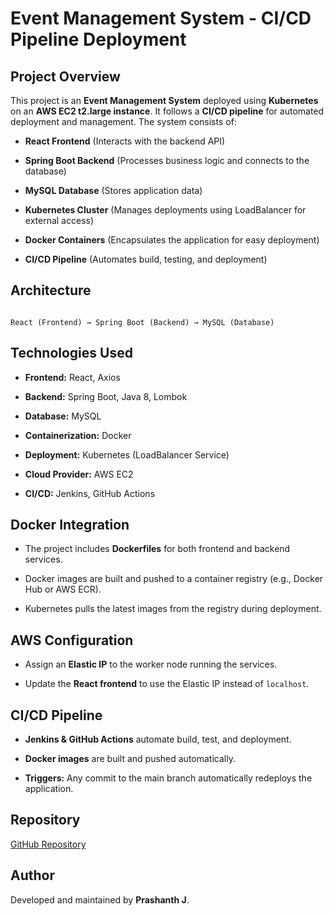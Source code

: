 # Event Management System - CI/CD Pipeline Deployment


## Project Overview

This project is an **Event Management System** deployed using **Kubernetes** on an **AWS EC2 t2.large instance**. It follows a **CI/CD pipeline** for automated deployment and management. The system consists of:

- **React Frontend** (Interacts with the backend API)

- **Spring Boot Backend** (Processes business logic and connects to the database)

- **MySQL Database** (Stores application data)

- **Kubernetes Cluster** (Manages deployments using LoadBalancer for external access)

- **Docker Containers** (Encapsulates the application for easy deployment)

- **CI/CD Pipeline** (Automates build, testing, and deployment)

## Architecture

```

React (Frontend) → Spring Boot (Backend) → MySQL (Database)

```

## Technologies Used

- **Frontend:** React, Axios

- **Backend:** Spring Boot, Java 8, Lombok

- **Database:** MySQL

- **Containerization:** Docker

- **Deployment:** Kubernetes (LoadBalancer Service)

- **Cloud Provider:** AWS EC2

- **CI/CD:** Jenkins, GitHub Actions

## Docker Integration

- The project includes **Dockerfiles** for both frontend and backend services.

- Docker images are built and pushed to a container registry (e.g., Docker Hub or AWS ECR).

- Kubernetes pulls the latest images from the registry during deployment.

## AWS Configuration

- Assign an **Elastic IP** to the worker node running the services.

- Update the **React frontend** to use the Elastic IP instead of `localhost`.

## CI/CD Pipeline

- **Jenkins & GitHub Actions** automate build, test, and deployment.

- **Docker images** are built and pushed automatically.

- **Triggers:** Any commit to the main branch automatically redeploys the application.

## Repository

[GitHub Repository](https://github.com/PRASHANTH7993/Project-d1.git)

## Author

Developed and maintained by **Prashanth J**.







